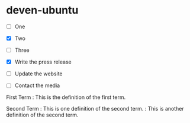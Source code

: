# deven-ubuntu

- [ ] One
- [x] Two
- [ ] Three

- [x] Write the press release
- [ ] Update the website
- [ ] Contact the media

First Term
: This is the definition of the first term.

Second Term
: This is one definition of the second term.
: This is another definition of the second term.

